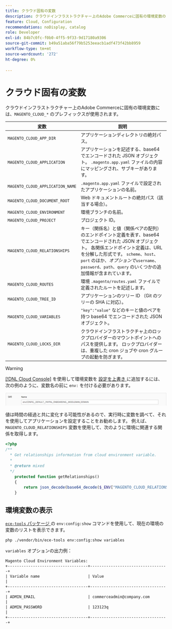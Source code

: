 ```yaml
---
title: クラウド固有の変数
description: クラウドインフラストラクチャー上のAdobe Commerceに固有の環境変数のリストを参照してください。
feature: Cloud, Configuration
recommendations: noDisplay, catalog
role: Developer
exl-id: 84b7c0fc-f0b0-4ff5-9f33-9d17180a9306
source-git-commit: b49a51aba56f79b5253eeacb1adf473f42bb8959
workflow-type: tm+mt
source-wordcount: '272'
ht-degree: 0%

---
```


# クラウド固有の変数

クラウドインフラストラクチャー上のAdobe Commerceに固有の環境変数には、`MAGENTO_CLOUD_*` のプレフィックスが使用されます。

| 変数 | 説明 |
| -------- | --------------- |
| `MAGENTO_CLOUD_APP_DIR` | アプリケーションディレクトリの絶対パス。 |
| `MAGENTO_CLOUD_APPLICATION` | アプリケーションを記述する、base64 でエンコードされた JSON オブジェクト。 `.magento.app.yaml` ファイルの内容にマッピングされ、サブキーがあります。 |
| `MAGENTO_CLOUD_APPLICATION_NAME` | `.magento.app.yaml` ファイルで設定されたアプリケーションの名前。 |
| `MAGENTO_CLOUD_DOCUMENT_ROOT` | Web ドキュメントルートの絶対パス（該当する場合）。 |
| `MAGENTO_CLOUD_ENVIRONMENT` | 環境ブランチの名前。 |
| `MAGENTO_CLOUD_PROJECT` | プロジェクト ID。 |
| `MAGENTO_CLOUD_RELATIONSHIPS` | キー（関係名）と値（関係ペアの配列）のエンドポイント定義を表す、base64 でエンコードされた JSON オブジェクト。 各関係エンドポイント定義は、URL を分解した形式です。 `scheme`、`host`、`port` のほか、_オプションで_`username`、`password`、`path`、`query` のいくつかの追加情報が含まれています。 |
| `MAGENTO_CLOUD_ROUTES` | 環境 `.magento/routes.yaml` ファイルで定義されたルートを記述します。 |
| `MAGENTO_CLOUD_TREE_ID` | アプリケーションのツリー ID （Git のツリーの SHA に対応）。 |
| `MAGENTO_CLOUD_VARIABLES` | `"key":"value"` などのキーと値のペアを持つ base64 でエンコードされた JSON オブジェクト。 |
| `MAGENTO_CLOUD_LOCKS_DIR` | クラウドインフラストラクチャ上のロックプロバイダーのマウントポイントへのパスを提供します。 ロックプロバイダーは、重複した cron ジョブや cron グループの起動を防ぎます。 |

>[!WARNING]
>
>[[!DNL Cloud Console]](../project/overview.md) を使用して環境変数を [ 設定を上書き ](https://experienceleague.adobe.com/docs/commerce-operations/configuration-guide/paths/override-config-settings.html) に追加するには、次の例のように、変数名の前に `env:` を付ける必要があります。
>
>![ 環境変数の例 ](../../assets/set-env-variable-ui.png)

値は時間の経過と共に変化する可能性があるので、実行時に変数を調べて、それを使用してアプリケーションを設定することをお勧めします。 例えば、`MAGENTO_CLOUD_RELATIONSHIPS` 変数を使用して、次のように環境に関連する関係を取得します。

```php
<?php
/**
  * Get relationships information from cloud environment variable.
  *
  * @return mixed
  */
    protected function getRelationships()
    {
        return json_decode(base64_decode($_ENV["MAGENTO_CLOUD_RELATIONSHIPS"]), true);
    }
```

## 環境変数の表示

[`ece-tools` パッケージ ](../dev-tools/package-overview.md) の `env:config:show` コマンドを使用して、現在の環境の変数のリストを表示できます。

```bash
php ./vendor/bin/ece-tools env:config:show variables
```

`variables` オプションの出力例：

```
Magento Cloud Environment Variables:
+-----------------------------------+----------------------------------+
| Variable name                     | Value                            |
+-----------------------------------+----------------------------------+
| ADMIN_EMAIL                       | commerceadmin@company.com        |
| ADMIN_PASSWORD                    | 123123q                          |
+-----------------------------------+----------------------------------+
```
